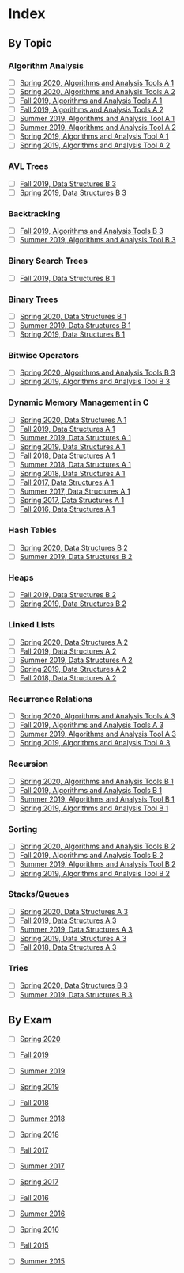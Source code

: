 # Index

## By Topic

### Algorithm Analysis

* [ ] [Spring 2020, Algorithms and Analysis Tools A 1](2020/spring-2020.md#a-1-algorithm-analysis)
* [ ] [Spring 2020, Algorithms and Analysis Tools A 2](2020/spring-2020.md#a-2-algorithm-analysis)
* [ ] [Fall 2019, Algorithms and Analysis Tools A 1](2019/fall-2019.md#a-1-algorithm-analysis)
* [ ] [Fall 2019, Algorithms and Analysis Tools A 2](2019/fall-2019.md#a-2-algorithm-analysis)
* [ ] [Summer 2019, Algorithms and Analysis Tool A 1](2019/summer-2019.md#a-1-algorithm-analysis)
* [ ] [Summer 2019, Algorithms and Analysis Tool A 2](2019/summer-2019.md#a-2-algorithm-analysis)
* [ ] [Spring 2019, Algorithms and Analysis Tool A 1](2019/spring-2019.md#a-1-algorithm-analysis)
* [ ] [Spring 2019, Algorithms and Analysis Tool A 2](2019/spring-2019.md#a-2-algorithm-analysis)

### AVL Trees

* [ ] [Fall 2019, Data Structures B 3](2019/fall-2019.md#b-3-avl-trees)
* [ ] [Spring 2019, Data Structures B 3](2019/spring-2019.md#b-3-avl-trees)

### Backtracking

* [ ] [Fall 2019, Algorithms and Analysis Tools B 3](2019/fall-2019.md#b-3-backtracking)
* [ ] [Summer 2019, Algorithms and Analysis Tool B 3](2019/summer-2019.md#b-3-backtracking)

### Binary Search Trees

* [ ] [Fall 2019, Data Structures B 1](2019/fall-2019.md#b-1-binary-search-trees)

### Binary Trees

* [ ] [Spring 2020, Data Structures B 1](2020/spring-2020.md#b-1-binary-trees)
* [ ] [Summer 2019, Data Structures B 1](2019/summer-2019.md#b-1-binary-trees)
* [ ] [Spring 2019, Data Structures B 1](2019/spring-2019.md#b-1-binary-trees)

### Bitwise Operators

* [ ] [Spring 2020, Algorithms and Analysis Tools B 3](2020/spring-2020.md#b-3-bitwise-operators)
* [ ] [Spring 2019, Algorithms and Analysis Tool B 3](2019/spring-2019.md#b-3-bitwise-operators)

### Dynamic Memory Management in C

* [ ] [Spring 2020, Data Structures A 1](2020/spring-2020.md#1a-dynamic-memory-management-in-c)
* [ ] [Fall 2019, Data Structures A 1](2019/fall-2019.md#a-1-dynamic-memory-management-in-c)
* [ ] [Summer 2019, Data Structures A 1](2019/summer-2019.md#a-1-dynamic-memory-management-in-c)
* [ ] [Spring 2019, Data Structures A 1](2019/spring-2019.md#a-1-dynamic-memory-management-in-c)
* [ ] [Fall 2018, Data Structures A 1](2018/fall-2018.md#a-1-dynamic-memory-management-in-c)
* [ ] [Summer 2018, Data Structures A 1](2018/summer-2018.md#a-1-dynamic-memory-management-in-c)
* [ ] [Spring 2018, Data Structures A 1](2018/spring-2018.md#a-1-dynamic-memory-management-in-c)
* [ ] [Fall 2017, Data Structures A 1](2017/fall-2017.md#a-1-dynamic-memory-management-in-c)
* [ ] [Summer 2017, Data Structures A 1](2017/summer-2017.md#a-1-dynamic-memory-management-in-c)
* [ ] [Spring 2017, Data Structures A 1](2017/spring-2017.md#a-1-dynamic-memory-management-in-c)
* [ ] [Fall 2016, Data Structures A 1](2016/fall-2016.md#a-1-dynamic-memory-management-in-c)

### Hash Tables

* [ ] [Spring 2020, Data Structures B 2](2020/spring-2020.md#b-2-hash-tables)
* [ ] [Summer 2019, Data Structures B 2](2019/summer-2019.md#b-2-hash-tables)

### Heaps

* [ ] [Fall 2019, Data Structures B 2](2019/fall-2019.md#b-2-heaps)
* [ ] [Spring 2019, Data Structures B 2](2019/spring-2019.md#b-2-heaps)

### Linked Lists

* [ ] [Spring 2020, Data Structures A 2](2020/spring-2020.md#a-2-linked-lists)
* [ ] [Fall 2019, Data Structures A 2](2019/fall-2019.md#a-2-linked-lists)
* [ ] [Summer 2019, Data Structures A 2](2019/summer-2019.md#a-2-linked-lists)
* [ ] [Spring 2019, Data Structures A 2](2019/spring-2019.md#a-2-linked-lists)
* [ ] [Fall 2018, Data Structures A 2](2018/fall-2018.md#a-2-linked-lists)

### Recurrence Relations

* [ ] [Spring 2020, Algorithms and Analysis Tools A 3](2020/spring-2020.md#a-3-recurrence-relations)
* [ ] [Fall 2019, Algorithms and Analysis Tools A 3](2019/fall-2019.md#a-3-recurrence-relations)
* [ ] [Summer 2019, Algorithms and Analysis Tool A 3](2019/summer-2019.md#a-3-recurrence-relations)
* [ ] [Spring 2019, Algorithms and Analysis Tool A 3](2019/spring-2019.md#a-3-summations-and-recurrence-relations)

### Recursion

* [ ] [Spring 2020, Algorithms and Analysis Tools B 1](2020/spring-2020.md#b-1-recursive-coding)
* [ ] [Fall 2019, Algorithms and Analysis Tools B 1](2019/fall-2019.md#b-1-recursive-coding)
* [ ] [Summer 2019, Algorithms and Analysis Tool B 1](2019/summer-2019.md#b-1-recursive-coding)
* [ ] [Spring 2019, Algorithms and Analysis Tool B 1](2019/spring-2019.md#b-1-recursive-coding)

### Sorting

* [ ] [Spring 2020, Algorithms and Analysis Tools B 2](2020/spring-2020.md#b-2-sorting)
* [ ] [Fall 2019, Algorithms and Analysis Tools B 2](2019/fall-2019.md#b-2-sorting)
* [ ] [Summer 2019, Algorithms and Analysis Tool B 2](2019/summer-2019.md#b-2-sorting)
* [ ] [Spring 2019, Algorithms and Analysis Tool B 2](2019/spring-2019.md#b-2-sorting)

### Stacks/Queues

* [ ] [Spring 2020, Data Structures A 3](2020/spring-2020.md#a-3-stacks)
* [ ] [Fall 2019, Data Structures A 3](2019/fall-2019.md#a-3-stacks)
* [ ] [Summer 2019, Data Structures A 3](2019/summer-2019.md#a-3-stacks)
* [ ] [Spring 2019, Data Structures A 3](2019/spring-2019.md#a-3-stacks-and-queues)
* [ ] [Fall 2018, Data Structures A 3](2018/fall-2018.md#a-3-stacks-queues)

### Tries

* [ ] [Spring 2020, Data Structures B 3](2020/spring-2020.md#b-3-tries)
* [ ] [Summer 2019, Data Structures B 3](2019/summer-2019.md#b-3-tries)

## By Exam

* [ ] [Spring 2020](2020/spring-2020.md)
* [ ] [Fall 2019](2019/fall-2019.md)
* [ ] [Summer 2019](2019/summer-2019.md)
* [ ] [Spring 2019](2019/spring-2019.md)
* [ ] [Fall 2018](2018/fall-2018.md)
* [ ] [Summer 2018](2018/summer-2018.md)
* [ ] [Spring 2018](2018/spring-2018.md)
* [ ] [Fall 2017](2017/fall-2017.md)
* [ ] [Summer 2017](2017/summer-2017.md)
* [ ] [Spring 2017](2017/spring-2017.md)
* [ ] [Fall 2016](2016/fall-2016.md)
* [ ] [Summer 2016](2016/summer-2016.md)
* [ ] [Spring 2016](2016/spring-2016.md)
* [ ] [Fall 2015](2015/fall-2015.md)
* [ ] [Summer 2015](2015/summer-2015.md)

